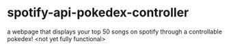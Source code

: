 # spotify-api-pokedex-controller
a webpage that displays your top 50 songs on spotify through a controllable pokedex! &lt;not yet fully functional>
